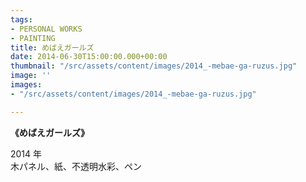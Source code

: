 ```yaml
---
tags:
- PERSONAL WORKS
- PAINTING
title: めばえガールズ
date: 2014-06-30T15:00:00.000+00:00
thumbnail: "/src/assets/content/images/2014_-mebae-ga-ruzus.jpg"
image: ''
images:
- "/src/assets/content/images/2014_-mebae-ga-ruzus.jpg"

---
```



**《めばえガールズ》**

2014 年  
木パネル、紙、不透明水彩、ペン